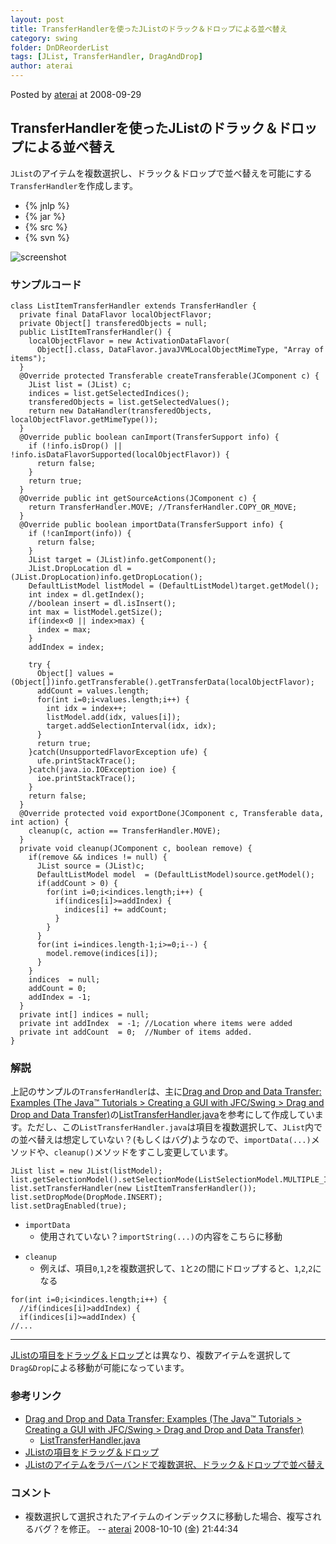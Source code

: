 ```yaml
---
layout: post
title: TransferHandlerを使ったJListのドラック＆ドロップによる並べ替え
category: swing
folder: DnDReorderList
tags: [JList, TransferHandler, DragAndDrop]
author: aterai
---
```


Posted by [aterai](http://terai.xrea.jp/aterai.html) at 2008-09-29

## TransferHandlerを使ったJListのドラック＆ドロップによる並べ替え
`JList`のアイテムを複数選択し、ドラック＆ドロップで並べ替えを可能にする`TransferHandler`を作成します。

- {% jnlp %}
- {% jar %}
- {% src %}
- {% svn %}

<!-- dummy comment line for breaking list -->

![screenshot](http://lh4.ggpht.com/_9Z4BYR88imo/TQTLeSCyHuI/AAAAAAAAAXo/v2OLiSPdgEY/s800/DnDReorderList.png)

### サンプルコード
<pre class="prettyprint"><code>class ListItemTransferHandler extends TransferHandler {
  private final DataFlavor localObjectFlavor;
  private Object[] transferedObjects = null;
  public ListItemTransferHandler() {
    localObjectFlavor = new ActivationDataFlavor(
      Object[].class, DataFlavor.javaJVMLocalObjectMimeType, "Array of items");
  }
  @Override protected Transferable createTransferable(JComponent c) {
    JList list = (JList) c;
    indices = list.getSelectedIndices();
    transferedObjects = list.getSelectedValues();
    return new DataHandler(transferedObjects, localObjectFlavor.getMimeType());
  }
  @Override public boolean canImport(TransferSupport info) {
    if (!info.isDrop() || !info.isDataFlavorSupported(localObjectFlavor)) {
      return false;
    }
    return true;
  }
  @Override public int getSourceActions(JComponent c) {
    return TransferHandler.MOVE; //TransferHandler.COPY_OR_MOVE;
  }
  @Override public boolean importData(TransferSupport info) {
    if (!canImport(info)) {
      return false;
    }
    JList target = (JList)info.getComponent();
    JList.DropLocation dl = (JList.DropLocation)info.getDropLocation();
    DefaultListModel listModel = (DefaultListModel)target.getModel();
    int index = dl.getIndex();
    //boolean insert = dl.isInsert();
    int max = listModel.getSize();
    if(index&lt;0 || index&gt;max) {
      index = max;
    }
    addIndex = index;

    try {
      Object[] values = (Object[])info.getTransferable().getTransferData(localObjectFlavor);
      addCount = values.length;
      for(int i=0;i&lt;values.length;i++) {
        int idx = index++;
        listModel.add(idx, values[i]);
        target.addSelectionInterval(idx, idx);
      }
      return true;
    }catch(UnsupportedFlavorException ufe) {
      ufe.printStackTrace();
    }catch(java.io.IOException ioe) {
      ioe.printStackTrace();
    }
    return false;
  }
  @Override protected void exportDone(JComponent c, Transferable data, int action) {
    cleanup(c, action == TransferHandler.MOVE);
  }
  private void cleanup(JComponent c, boolean remove) {
    if(remove &amp;&amp; indices != null) {
      JList source = (JList)c;
      DefaultListModel model  = (DefaultListModel)source.getModel();
      if(addCount &gt; 0) {
        for(int i=0;i&lt;indices.length;i++) {
          if(indices[i]&gt;=addIndex) {
            indices[i] += addCount;
          }
        }
      }
      for(int i=indices.length-1;i&gt;=0;i--) {
        model.remove(indices[i]);
      }
    }
    indices  = null;
    addCount = 0;
    addIndex = -1;
  }
  private int[] indices = null;
  private int addIndex  = -1; //Location where items were added
  private int addCount  = 0;  //Number of items added.
}
</code></pre>

### 解説
上記のサンプルの`TransferHandler`は、主に[Drag and Drop and Data Transfer: Examples (The Java™ Tutorials > Creating a GUI with JFC/Swing > Drag and Drop and Data Transfer)](http://docs.oracle.com/javase/tutorial/uiswing/examples/dnd/index.html#BasicDnD)の[ListTransferHandler.java](http://docs.oracle.com/javase/tutorial/uiswing/examples/dnd/DropDemoProject/src/dnd/ListTransferHandler.java)を参考にして作成しています。ただし、この`ListTransferHandler.java`は項目を複数選択して、`JList`内での並べ替えは想定していない？(もしくはバグ)ようなので、`importData(...)`メソッドや、`cleanup()`メソッドをすこし変更しています。

<pre class="prettyprint"><code>JList list = new JList(listModel);
list.getSelectionModel().setSelectionMode(ListSelectionModel.MULTIPLE_INTERVAL_SELECTION);
list.setTransferHandler(new ListItemTransferHandler());
list.setDropMode(DropMode.INSERT);
list.setDragEnabled(true);
</code></pre>

- `importData`
    - 使用されていない？`importString(...)`の内容をこちらに移動

<!-- dummy comment line for breaking list -->

- `cleanup`
    - 例えば、項目`0`,`1`,`2`を複数選択して、`1`と`2`の間にドロップすると、`1`,`2`,`2`になる

<!-- dummy comment line for breaking list -->

<pre class="prettyprint"><code>for(int i=0;i&lt;indices.length;i++) {
  //if(indices[i]&gt;addIndex) {
  if(indices[i]&gt;=addIndex) {
//...
</code></pre>

- - - -
[JListの項目をドラッグ＆ドロップ](http://terai.xrea.jp/Swing/DnDList.html)とは異なり、複数アイテムを選択して`Drag&Drop`による移動が可能になっています。

### 参考リンク
- [Drag and Drop and Data Transfer: Examples (The Java™ Tutorials > Creating a GUI with JFC/Swing > Drag and Drop and Data Transfer)](http://docs.oracle.com/javase/tutorial/uiswing/examples/dnd/index.html#BasicDnD)
    - [ListTransferHandler.java](http://docs.oracle.com/javase/tutorial/uiswing/examples/dnd/DropDemoProject/src/dnd/ListTransferHandler.java)
- [JListの項目をドラッグ＆ドロップ](http://terai.xrea.jp/Swing/DnDList.html)
- [JListのアイテムをラバーバンドで複数選択、ドラック＆ドロップで並べ替え](http://terai.xrea.jp/Swing/DragSelectDropReordering.html)

<!-- dummy comment line for breaking list -->

### コメント
- 複数選択して選択されたアイテムのインデックスに移動した場合、複写されるバグ？を修正。 -- [aterai](http://terai.xrea.jp/aterai.html) 2008-10-10 (金) 21:44:34

<!-- dummy comment line for breaking list -->

